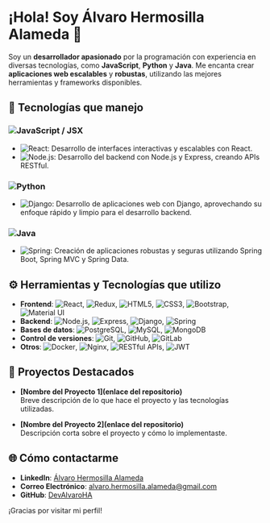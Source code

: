 # ¡Hola! Soy Álvaro Hermosilla Alameda 👋

Soy un **desarrollador apasionado** por la programación con experiencia en diversas tecnologías, como **JavaScript**, **Python** y **Java**. Me encanta crear **aplicaciones web escalables** y **robustas**, utilizando las mejores herramientas y frameworks disponibles.

## :wrench: Tecnologías que manejo

### ![JavaScript](https://img.shields.io/badge/JavaScript-F7DF1E?logo=javascript&logoColor=black) / JSX
- ![React](https://img.shields.io/badge/React-61DAFB?logo=react&logoColor=black): Desarrollo de interfaces interactivas y escalables con React.
- ![Node.js](https://img.shields.io/badge/Node.js-339933?logo=node.js&logoColor=white): Desarrollo del backend con Node.js y Express, creando APIs RESTful.

### ![Python](https://img.shields.io/badge/Python-3776AB?logo=python&logoColor=white)
- ![Django](https://img.shields.io/badge/Django-092E20?logo=django&logoColor=white): Desarrollo de aplicaciones web con Django, aprovechando su enfoque rápido y limpio para el desarrollo backend.

### ![Java](https://img.shields.io/badge/Java-007396?logo=java&logoColor=white)
- ![Spring](https://img.shields.io/badge/Spring-6DB33F?logo=spring&logoColor=white): Creación de aplicaciones robustas y seguras utilizando Spring Boot, Spring MVC y Spring Data.

## :gear: Herramientas y Tecnologías que utilizo

- **Frontend**: ![React](https://img.shields.io/badge/React-61DAFB?logo=react&logoColor=black), ![Redux](https://img.shields.io/badge/Redux-764ABC?logo=redux&logoColor=white), ![HTML5](https://img.shields.io/badge/HTML5-E34F26?logo=html5&logoColor=white), ![CSS3](https://img.shields.io/badge/CSS3-1572B6?logo=css3&logoColor=white), ![Bootstrap](https://img.shields.io/badge/Bootstrap-7952B3?logo=bootstrap&logoColor=white), ![Material UI](https://img.shields.io/badge/Material%20UI-0081CB?logo=material-ui&logoColor=white)
- **Backend**: ![Node.js](https://img.shields.io/badge/Node.js-339933?logo=node.js&logoColor=white), ![Express](https://img.shields.io/badge/Express-000000?logo=express&logoColor=white), ![Django](https://img.shields.io/badge/Django-092E20?logo=django&logoColor=white), ![Spring](https://img.shields.io/badge/Spring-6DB33F?logo=spring&logoColor=white)
- **Bases de datos**: ![PostgreSQL](https://img.shields.io/badge/PostgreSQL-336791?logo=postgresql&logoColor=white), ![MySQL](https://img.shields.io/badge/MySQL-4479A1?logo=mysql&logoColor=white), ![MongoDB](https://img.shields.io/badge/MongoDB-47A248?logo=mongodb&logoColor=white)
- **Control de versiones**: ![Git](https://img.shields.io/badge/Git-F05032?logo=git&logoColor=white), ![GitHub](https://img.shields.io/badge/GitHub-181717?logo=github&logoColor=white), ![GitLab](https://img.shields.io/badge/GitLab-FCA121?logo=gitlab&logoColor=white)
- **Otros**: ![Docker](https://img.shields.io/badge/Docker-2496ED?logo=docker&logoColor=white), ![Nginx](https://img.shields.io/badge/Nginx-009639?logo=nginx&logoColor=white), ![RESTful APIs](https://img.shields.io/badge/RESTful%20APIs-25CC72?logo=rest&logoColor=white), ![JWT](https://img.shields.io/badge/JWT-000000?logo=json-web-tokens&logoColor=white)

## :book: Proyectos Destacados

- **[Nombre del Proyecto 1](enlace del repositorio)**  
  Breve descripción de lo que hace el proyecto y las tecnologías utilizadas.
  
- **[Nombre del Proyecto 2](enlace del repositorio)**  
  Descripción corta sobre el proyecto y cómo lo implementaste.

## :globe_with_meridians: Cómo contactarme

- **LinkedIn**: [Álvaro Hermosilla Alameda](https://es.linkedin.com/in/%C3%A1lvaro-hermosilla-alameda-587526339?trk=profile-badge)
- **Correo Electrónico**: [alvaro.hermosilla.alameda@gmail.com](mailto:alvaro.hermosilla.alameda@gmail.com)
- **GitHub**: [DevAlvaroHA](https://github.com/DevAlvaroHA)

¡Gracias por visitar mi perfil!
